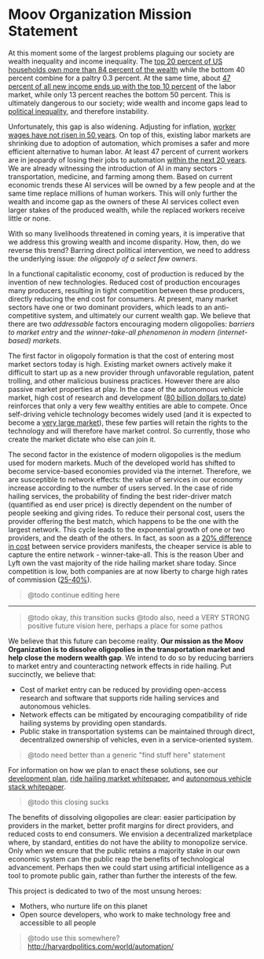 # Moov Organization Mission Statement

At this moment some of the largest problems plaguing our society are wealth inequality and income inequality. The [top 20 percent of US households own more than 84 percent of the wealth][1] while the bottom 40 percent combine for a paltry 0.3 percent. At the same time, about [47 percent of all new income ends up with the top 10 percent][2] of the labor market, while only 13 percent reaches the bottom 50 percent. This is ultimately dangerous to our society; wide wealth and income gaps lead to [political inequality][3], and therefore instability.

Unfortunately, this gap is also widening. Adjusting for inflation, [worker wages have not risen in 50 years][3]. On top of this, existing labor markets are shrinking due to adoption of automation, which promises a safer and more efficient alternative to human labor. At least 47 percent of current workers are in jeopardy of losing their jobs to automation [within the next 20 years][4]. We are already witnessing the introduction of AI in many sectors - transportation, medicine, and farming among them. Based on current economic trends these AI services will be owned by a few people and at the same time replace millions of human workers. This will only further the wealth and income gap as the owners of these AI services collect even larger stakes of the produced wealth, while the replaced workers receive little or none.

With so many livelihoods threatened in coming years, it is imperative that we address this growing wealth and income disparity. How, then, do we reverse this trend? Barring direct political intervention, we need to address the underlying issue: *the oligopoly of a select few owners*.

In a functional capitalistic economy, cost of production is reduced by the invention of new technologies. Reduced cost of production encourages many producers, resulting in tight competition between these producers, directly reducing the end cost for consumers. At present, many market sectors have one or two dominant providers, which leads to an anti-competitive system, and ultimately our current wealth gap. We believe that there are two *addressable* factors encouraging modern oligopolies: *barriers to market entry* and *the winner-take-all phenomenon in modern (internet-based) markets*.

The first factor in oligopoly formation is that the cost of entering most market sectors today is high. Existing market owners actively make it difficult to start up as a new provider through unfavorable regulation, patent trolling, and other malicious business practices. However there are also passive market properties at play. In the case of the autonomous vehicle market, high cost of research and development ([80 billion dollars to date][5]) reinforces that only a very few wealthy entities are able to compete. Once self-driving vehicle technology becomes widely used (and it is expected to become a [very large market][6]), these few parties will retain the rights to the technology and will therefore have market control. So currently, those who create the market dictate who else can join it.

The second factor in the existence of modern oligopolies is the medium used for modern markets. Much of the developed world has shifted to become service-based economies provided via the internet. Therefore, we are susceptible to network effects: the value of services in our economy increase according to the number of users served. In the case of ride hailing services, the probability of finding the best rider-driver match (quantified as end user price) is directly dependent on the number of people seeking and giving rides. To reduce their personal cost, users the provider offering the best match, which happens to be the one with the largest network. This cycle leads to the exponential growth of one or two providers, and the death of the others. In fact, as soon as a [20% difference in cost][7] between service providers manifests, the cheaper service is able to capture the entire network - winner-take-all. This is the reason Uber and Lyft own the vast majority of the ride hailing market share today. Since competition is low, both companies are at now liberty to charge high rates of commission ([25-40%][8]).

> @todo continue editing here
----
> @todo okay, *this* transition sucks
> @todo also, need a VERY STRONG positive future vision here, perhaps a place for some pathos

We believe that this future can become reality. **Our mission as the Moov Organization is to dissolve oligopolies in the transportation market and help close the modern wealth gap**. We intend to do so by reducing barriers to market entry and counteracting network effects in ride hailing. Put succinctly, we believe that:
- Cost of market entry can be reduced by providing open-access research and software that supports ride hailing services and autonomous vehicles.
- Network effects can be mitigated by encouraging compatibility of ride hailing systems by providing open standards.
- Public stake in transportation systems can be maintained through direct, decentralized ownership of vehicles, even in a service-oriented system.

> @todo need better than a generic "find stuff here" statement

For information on how we plan to enact these solutions, see our [development plan](master_plan.md), [ride hailing market whitepaper](whitepaper/index.md), and [autonomous vehicle stack whitepaper](avStack.md).

> @todo this closing sucks

The benefits of dissolving oligopolies are clear: easier participation by providers in the market, better profit margins for direct providers, and reduced costs to end consumers. We envision a decentralized marketplace where, by standard, entities do not have the ability to monopolize service. Only when we ensure that the public retains a majority stake in our own economic system can the public reap the benefits of technological advancement. Perhaps then we could start using artificial intelligence as a tool to promote public gain, rather than further the interests of the few.

This project is dedicated to two of the most unsung heroes:
- Mothers, who nurture life on this planet
- Open source developers, who work to make technology free and accessible to all people

[1]: https://www.scientificamerican.com/article/economic-inequality-it-s-far-worse-than-you-think/
[2]: https://www2.deloitte.com/insights/us/en/economy/issues-by-the-numbers/july-2017/rising-income-inequality-gap-united-states.html
[3]: https://www8.gsb.columbia.edu/faculty/jstiglitz/sites/jstiglitz/files/Income%20Inequality%20PPT.pdf
[4]: http://www.pewresearch.org/fact-tank/2014/10/09/for-most-workers-real-wages-have-barely-budged-for-decades/
[5]: https://www.brookings.edu/research/gauging-investment-in-self-driving-cars/
[6]: https://newsroom.intel.com/news-releases/intel-predicts-autonomous-driving-will-spur-new-passenger-economy-worth-7-trillion/
[7]: https://www.iseas.edu.sg/images/pdf/ISEASEWP2017-05Lee.pdf
[8]: https://www.ridester.com/uber-fees/

> @todo use this somewhere? http://harvardpolitics.com/world/automation/
